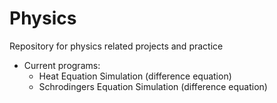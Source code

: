 # Physics

Repository for physics related projects and practice

* Current programs:
	* Heat Equation Simulation (difference equation)
	* Schrodingers Equation Simulation (difference equation)
